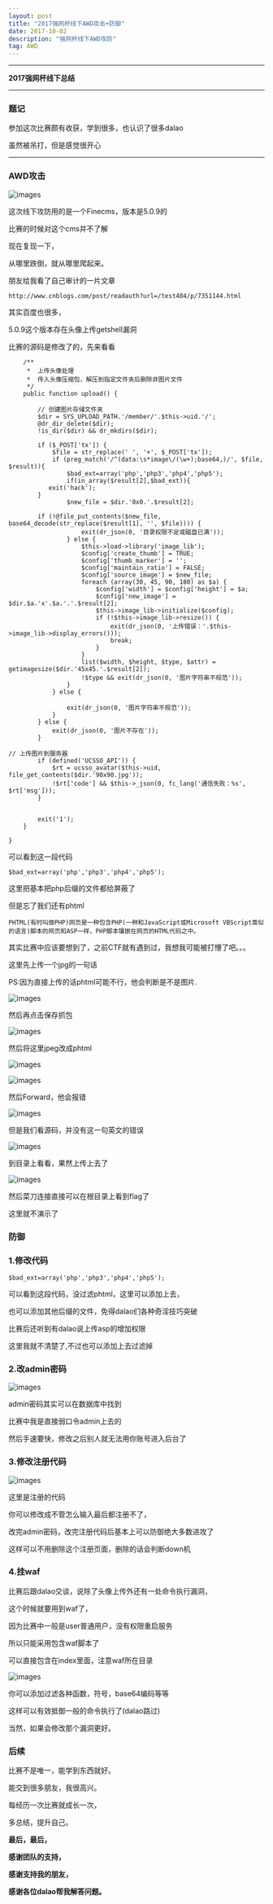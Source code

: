 ```yaml
---
layout: post
title: "2017强网杯线下AWD攻击+防御"
date: 2017-10-02
description: "强网杯线下AWD攻防"
tag: AWD
---
```

---

**2017强网杯线下总结**

---

### 题记
参加这次比赛颇有收获，学到很多，也认识了很多dalao<br/>

虽然被吊打，但是感觉很开心

---

### AWD攻击
![images](/images/2017-10-02/qwb1.png)

这次线下攻防用的是一个Finecms，版本是5.0.9的

比赛的时候对这个cms并不了解<br/>

现在复现一下，<br/>

从哪里跌倒，就从哪里爬起来。<br/>

朋友给我看了自己审计的一片文章<br/>
```
http://www.cnblogs.com/post/readauth?url=/test404/p/7351144.html
```
其实百度也很多，<br/>

5.0.9这个版本存在头像上传getshell漏洞<br/>

比赛的源码是修改了的，先来看看<br/>

```
    /**
     *  上传头像处理
     *  传入头像压缩包，解压到指定文件夹后删除非图片文件
     */
    public function upload() {

        // 创建图片存储文件夹
        $dir = SYS_UPLOAD_PATH.'/member/'.$this->uid.'/';
        @dr_dir_delete($dir);
        !is_dir($dir) && dr_mkdirs($dir);

        if ($_POST['tx']) {
            $file = str_replace(' ', '+', $_POST['tx']);
            if (preg_match('/^(data:\s*image\/(\w+);base64,)/', $file, $result)){
                $bad_ext=array('php','php3','php4','php5');
                if(in_array($result[2],$bad_ext)){
		   exit('hack');
		}
                $new_file = $dir.'0x0.'.$result[2];
                
		if (!@file_put_contents($new_file, base64_decode(str_replace($result[1], '', $file)))) {
                    exit(dr_json(0, '目录权限不足或磁盘已满'));
                } else {
                    $this->load->library('image_lib');
                    $config['create_thumb'] = TRUE;
                    $config['thumb_marker'] = '';
                    $config['maintain_ratio'] = FALSE;
                    $config['source_image'] = $new_file;
                    foreach (array(30, 45, 90, 180) as $a) {
                        $config['width'] = $config['height'] = $a;
                        $config['new_image'] = $dir.$a.'x'.$a.'.'.$result[2];
                        $this->image_lib->initialize($config);
                        if (!$this->image_lib->resize()) {
                            exit(dr_json(0, '上传错误：'.$this->image_lib->display_errors()));
                            break;
                        }
                    }
                    list($width, $height, $type, $attr) = getimagesize($dir.'45x45.'.$result[2]);
                    !$type && exit(dr_json(0, '图片字符串不规范'));
                }
            } else {

                exit(dr_json(0, '图片字符串不规范'));
            }
        } else {
            exit(dr_json(0, '图片不存在'));
        }

// 上传图片到服务器
        if (defined('UCSSO_API')) {
            $rt = ucsso_avatar($this->uid, file_get_contents($dir.'90x90.jpg'));
            !$rt['code'] && $this->_json(0, fc_lang('通信失败：%s', $rt['msg']));
        }


        exit('1');
    }

}
```
可以看到这一段代码
```
$bad_ext=array('php','php3','php4','php5');
```
这里把基本把php后缀的文件都给屏蔽了<br/>

但是忘了我们还有phtml

```
PHTML(有时叫做PHP)网页是一种包含PHP(一种和JavaScript或Microsoft VBScript类似的语言)脚本的网页和ASP一样，PHP脚本镶嵌在网页的HTML代码之中。
```
其实比赛中应该要想到了，之前CTF就有遇到过，我想我可能被打懵了吧。。。<br/>

这里先上传一个jpg的一句话<br/>

PS:因为直接上传的话phtml可能不行，他会判断是不是图片.<br/>

![images](/images/2017-10-02/qwb2.png)

然后再点击保存抓包

![images](/images/2017-10-02/qwb3.png)

然后将这里jpeg改成phtml

![images](/images/2017-10-02/qwb4.png)

![images](/images/2017-10-02/qwb5.png)

然后Forward，他会报错

![images](/images/2017-10-02/qwb6.png)

但是我们看源码，并没有这一句英文的错误

![images](/images/2017-10-02/qwb8.png)

到目录上看看，果然上传上去了

![images](/images/2017-10-02/qwb7.png)

然后菜刀连接直接可以在根目录上看到flag了<br/>

这里就不演示了

### 防御

### 1.修改代码

```
$bad_ext=array('php','php3','php4','php5');
```
可以看到这段代码，没过滤phtml，这里可以添加上去，<br/>

也可以添加其他后缀的文件，免得dalao们各种奇淫技巧突破<br/>

比赛后还听到有dalao说上传asp的增加权限<br/>

这里我就不清楚了,不过也可以添加上去过滤掉<br/>

### 2.改admin密码

![images](/images/2017-10-02/qwb9.png)

admin密码其实可以在数据库中找到<br/>

比赛中我是直接弱口令admin上去的<br/>

然后手速要快，修改之后别人就无法用你账号进入后台了

### 3.修改注册代码

![images](/images/2017-10-02/qwb10.png)

这里是注册的代码<br/>

你可以修改成不管怎么输入最后都注册不了，<br/>

改完admin密码，改完注册代码后基本上可以防御绝大多数进攻了<br/>

这样可以不用删除这个注册页面，删除的话会判断down机

### 4.挂waf

比赛后跟dalao交谈，说除了头像上传外还有一处命令执行漏洞，<br/>

这个时候就要用到waf了，<br/>

因为比赛中一般是user普通用户，没有权限重启服务<br/>

所以只能采用包含waf脚本了<br/>

可以直接包含在index里面，注意waf所在目录

![images](/images/2017-10-02/qwb11.png)

你可以添加过滤各种函数，符号，base64编码等等<br/>

这样可以有效抵御一般的命令执行了(dalao路过)<br/>

当然，如果会修改那个漏洞更好。

### 后续

比赛不是唯一，能学到东西就好。<br/>

能交到很多朋友，我很高兴。<br/>

每经历一次比赛就成长一次，<br/>

多总结，提升自己。<br/>

**最后，最后，**<br/>

**感谢团队的支持，**<br/>

**感谢支持我的朋友，**<br/>

**感谢各位dalao帮我解答问题。**



